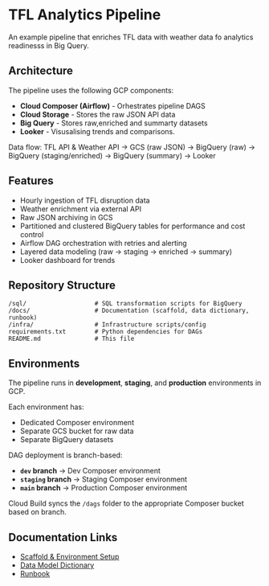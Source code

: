 # TFL Analytics Pipeline
An example pipeline that enriches TFL data with weather data fo analytics readinesss in Big Query.

## Architecture
The pipeline uses the following GCP components:
- **Cloud Composer (Airflow)** - Orhestrates pipeline DAGS
- **Cloud Storage** - Stores the raw JSON API data
- **Big Query** - Stores raw,enriched and summarty datasets
- **Looker** - Visusalising trends and comparisons.

Data flow:
TFL API & Weather API → GCS (raw JSON) → BigQuery (raw) → BigQuery (staging/enriched) → BigQuery (summary) → Looker

## Features
- Hourly ingestion of TFL disruption data
- Weather enrichment via external API
- Raw JSON archiving in GCS
- Partitioned and clustered BigQuery tables for performance and cost control
- Airflow DAG orchestration with retries and alerting
- Layered data modeling (raw → staging → enriched → summary)
- Looker dashboard for trends


## Repository Structure
```/dags/                  # Airflow DAG definitions
/sql/                   # SQL transformation scripts for BigQuery
/docs/                  # Documentation (scaffold, data dictionary, runbook)
/infra/                 # Infrastructure scripts/config
requirements.txt        # Python dependencies for DAGs
README.md               # This file
```


## Environments
The pipeline runs in **development**, **staging**, and **production** environments in GCP.  

Each environment has:
- Dedicated Composer environment
- Separate GCS bucket for raw data
- Separate BigQuery datasets

DAG deployment is branch-based:
- **`dev` branch** → Dev Composer environment
- **`staging` branch** → Staging Composer environment
- **`main` branch** → Production Composer environment

Cloud Build syncs the `/dags` folder to the appropriate Composer bucket based on branch.


## Documentation Links
- [Scaffold & Environment Setup](docs/scaffold.md)
- [Data Model Dictionary](docs/data_model.md)
- [Runbook](docs/runbook.md)
